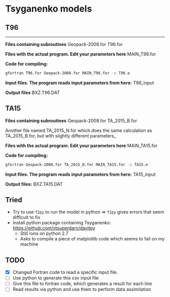 # Tsyganenko models

## T96
-------------
__Files containing subroutines__
Geopack-2008.for
T96.for

__Files with the actual program. Edit your parameters here__
MAIN_T96.for

__Code for compiling:__

```bash
gfortran T96.for Geopack-2008.for MAIN_T96.for -o T96.e
```
__Input files. The program reads input parameters from here:__
T96_input

__Output files__
BXZ.T96.DAT

## TA15

__Files containing subroutines__
Geopack-2008.for
TA_2015_B.for

Another file named TA_2015_N.for which does the same calculation as TA_2015_B.for, but with slightly different parameters_

__Files with the actual program. Edit your parameters here__
MAIN_TA15.for

__Code for compiling:__

```bash
gfortran Geopack-2008.for TA_2015_B.for MAIN_TA15.for -o TA15.e
```

__Input files. The program reads input parameters from here:__ TA15_input

__Output files:__
BXZ.TA15.DAT

## Tried

- Try to use ```f2py``` to run the model in python => ```f2py``` gives errors that seem difficult to fix
- Install python package containing Tsyganenko: <https://github.com/vtsuperdarn/davitpy>
    - Still runs on python 2.7
    - Asks to compile a piece of matplotlib code which seems to fail on my machine

## TODO

- [x] Changed Fortran code to read a specific input file.
- [ ] Use python to generate this csv input file
- [ ] Give this file to fortran code, which generates a result for each line
- [ ] Read results via python and use them to perform data assimilation